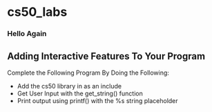 # cs50_labs

### Hello Again 
## Adding Interactive Features To Your Program 

Complete the Following Program By Doing the Following:

  - Add the cs50 library in as an include
  - Get User Input with the get_string() function
  - Print output using printf() with the %s string placeholder

